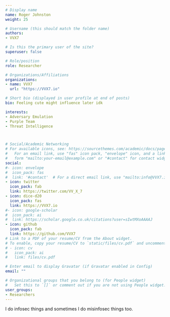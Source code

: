 ```yaml
---
# Display name
name: Roger Johnston
weight: 25

# Username (this should match the folder name)
authors:
- VVX7

# Is this the primary user of the site?
superuser: false

# Role/position
role: Researcher

# Organizations/Affiliations
organizations:
- name: VVX7
  url: "https://VVX7.io"

# Short bio (displayed in user profile at end of posts)
bio: Feeling cute might influence later idk

interests:
- Adversary Emulation
- Purple Team
- Threat Intelligence



# Social/Academic Networking
# For available icons, see: https://sourcethemes.com/academic/docs/page-builder/#icons
#   For an email link, use "fas" icon pack, "envelope" icon, and a link in the
#   form "mailto:your-email@example.com" or "#contact" for contact widget.
social:
#- icon: envelope
#  icon_pack: fas
#  link: '#contact'  # For a direct email link, use "mailto:info@VVX7.io".
- icon: twitter
  icon_pack: fab
  link: https://twitter.com/VV_X_7
- icon: dice-d20
  icon_pack: fas
  link: https://VVX7.io
#- icon: google-scholar
#  icon_pack: ai
#  link: https://scholar.google.co.uk/citations?user=sIwtMXoAAAAJ
- icon: github
  icon_pack: fab
  link: https://github.com/VVX7
# Link to a PDF of your resume/CV from the About widget.
# To enable, copy your resume/CV to `static/files/cv.pdf` and uncomment the lines below.
# - icon: cv
#   icon_pack: ai
#   link: files/cv.pdf

# Enter email to display Gravatar (if Gravatar enabled in Config)
email: ""

# Organizational groups that you belong to (for People widget)
#   Set this to `[]` or comment out if you are not using People widget.
user_groups:
- Researchers
---
```


I do infosec things and sometimes I do misinfosec things too.
